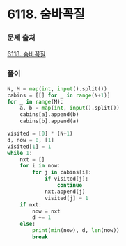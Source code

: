 # 6118. 숨바꼭질


### 문제 출처
[6118. 숨바꼭질](https://www.acmicpc.net/problem/6118)


### 풀이
```python
N, M = map(int, input().split())
cabins = [[] for _ in range(N+1)]
for _ in range(M):
    a, b = map(int, input().split())
    cabins[a].append(b)
    cabins[b].append(a)

visited = [0] * (N+1)
d, now = 0, [1]
visited[1] = 1
while 1:
    nxt = []
    for i in now:
        for j in cabins[i]:
            if visited[j]:
                continue
            nxt.append(j)
            visited[j] = 1
    if nxt:
        now = nxt
        d += 1
    else:
        print(min(now), d, len(now))
        break


```